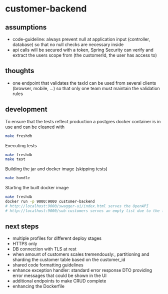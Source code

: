 # customer-backend

## assumptions

* code-guideline: always prevent null at application input (controller, database) so that no null checks are necessary
  inside
* api calls will be secured with a token, Spring Security can verify and extract the users scope from (the customerId,
  the user has access to)

## thoughts

* one endpoint that validates the taxId can be used from several clients (browser, mobile, ...) so that only one team
  must maintain the validation rules

## development

To ensure that the tests reflect production a postgres docker container is in use and can be cleaned with

```bash
make freshdb
```

Executing tests

```bash
make freshdb
make test
```

Building the jar and docker image (skipping tests)

```bash
make bundle
```

Starting the built docker image

```bash
make freshdb
docker run -p 9000:9000 customer-backend
# http://localhost:9000/swagger-ui/index.html serves the OpenAPI
# http://localhost:9000/sub-customers serves an empty list due to the fresh db
```

## next steps

* multiple profiles for different deploy stages
* HTTPS only
* DB connection with TLS at rest
* when amount of customers scales tremendously:, partitioning and sharding the customer table based on the customer_id
* shared code formatting guidelines
* enhance exception handler: standard error response DTO providing error messages that could be shown in the UI
* additional endpoints to make CRUD complete
* enhancing the Dockerfile


